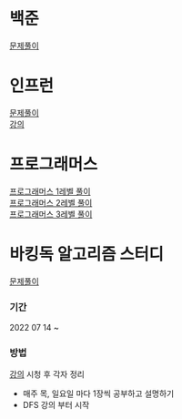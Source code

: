 # 백준
[문제풀이](https://github.com/lee-ji-hoon/JavaAlgorithmn/tree/master/src/baekjoon)
# 인프런
[문제풀이](https://github.com/lee-ji-hoon/JavaAlgorithmn/tree/master/src/inflearn)  
[강의](https://www.inflearn.com/course/%EC%9E%90%EB%B0%94-%EC%95%8C%EA%B3%A0%EB%A6%AC%EC%A6%98-%EB%AC%B8%EC%A0%9C%ED%92%80%EC%9D%B4-%EC%BD%94%ED%85%8C%EB%8C%80%EB%B9%84/dashboard)

# 프로그래머스
[프로그래머스 1레벨 풀이](https://github.com/lee-ji-hoon/JavaAlgorithmn/tree/master/src/programmers/lv1)  
[프로그래머스 2레벨 풀이](https://github.com/lee-ji-hoon/JavaAlgorithmn/tree/master/src/programmers/lv2)  
[프로그래머스 3레벨 풀이](https://github.com/lee-ji-hoon/JavaAlgorithmn/tree/master/src/programmers/lv3)
# 바킹독 알고리즘 스터디
[문제풀이](https://github.com/lee-ji-hoon/JavaAlgorithmn/tree/master/src/baaarkingDog)
### 기간 
2022 07 14 ~ 

### 방법
[강의](https://www.youtube.com/watch?v=ftOmGdm95XI&list=PLtqbFd2VIQv4O6D6l9HcD732hdrnYb6CY&index=10&ab_channel=BaaarkingDog) 시청 후 각자 정리
- 매주 목, 일요일 마다 1장씩 공부하고 설명하기
- DFS 강의 부터 시작
